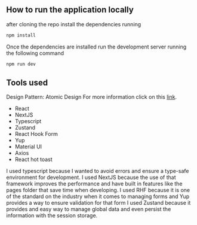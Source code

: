 ## How to run the application locally

after cloning the repo install the dependencies running

```bash
npm install
```

Once the dependencies are installed run the development server running the following command

```bash
npm run dev
```

## Tools used

Design Pattern: Atomic Design
For more information click on this [link](https://medium.com/@janelle.wg/atomic-design-pattern-how-to-structure-your-react-application-2bb4d9ca5f97).

- React
- NextJS
- Typescript
- Zustand
- React Hook Form
- Yup
- Material UI
- Axios
- React hot toast

I used typescript because I wanted to avoid errors and ensure a type-safe environment for development.
I used NextJS because the use of that framework improves the performance and have built in features like the pages folder that save time when developing.
I used RHF because it is one of the standard on the industry when it comes to managing forms and Yup provides a way to ensure validation for that form
I used Zustand because it provides and easy way to manage global data and even persist the information with the session storage.
